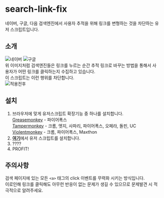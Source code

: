 # search-link-fix
네이버, 구글, 다음 검색엔진에서 사용자 추적을 위해 링크를 변형하는 것을 차단하는 유저 스크립트입니다.
## 소개
![네이버](https://i.imgur.com/fQpEsUG.gif)
![구글](https://i.imgur.com/Sh6ze0Y.gif)  
위 이미지처럼 검색엔진들은 링크를 누르는 순간 추적 링크로 바꾸는 방법을 통해서 사용자가 어떤 링크를 클릭하는지 수집하고 있습니다.  
이 스크립트는 이런 행위를 차단합니다.  
![적용전후](https://i.imgur.com/SLBMety.png)
## 설치
1. 브라우저에 맞게 유저스크립트 확장기능 중 하나를 설치합니다.  
[Greasemonkey](https://www.greasespot.net/) - 파이어폭스  
[Tampermonkey](https://tampermonkey.net/) - 크롬, 엣지, 사파리, 파이어폭스, 오페라, 돌핀, UC  
[Violentmonkey](https://violentmonkey.github.io/) - 크롬, 파이어폭스, Maxthon
2. [**여기**](https://raw.githubusercontent.com/joyfuI/search-link-fix/master/search-link-fix.user.js)에서 유저 스크립트를 설치합니다.
3. ????
4. PROFIT!
## 주의사항
검색 페이지에 있는 모든 ```<a>``` 태그의 click 이벤트를 무력화 시키는 방식입니다.  
이로인해 링크를 클릭해도 아무런 반응이 없는 문제가 생길 수 있으므로 문제발견 시 적극적으로 알려주세요.
